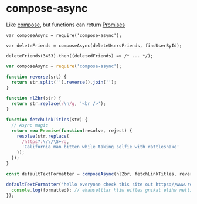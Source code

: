 # compose-async

Like [compose](https://lodash.com/docs#flowRight), but functions can return [Promises](https://developer.mozilla.org/en/docs/Web/JavaScript/Reference/Global_Objects/Promise)

```
var composeAsync = require('compose-async');

var deleteFriends = composeAsync(deleteUsersFriends, findUserById);

deleteFriends(3453).then((deletedFriends) => /* ... */);

```


```javascript
var composeAsync = require('compose-async');

function reverse(srt) {
  return str.split('').reverse().join('');
}

function nl2br(str) {
  return str.replace(/\n/g, '<br />');
}

function fetchLinkTitles(str) {
  // Async magic
  return new Promise(function(resolve, reject) {
    resolve(str.replace(
      /https?:\/\/\S+/g,
      'California man bitten while taking selfie with rattlesnake'
    ));
  });
}

const defaultTextFormatter = composeAsync(nl2br, fetchLinkTitles, reverse);

defaultTextFormatter('hello everyone check this site out https://www.reddit.com/').then(function(formatted) {
  console.log(formatted); // ekanselttar htiw eifles gnikat elihw nettib nam ainrofilaC tuo etis siht kcehc enoyreve olleh
});
```
